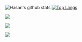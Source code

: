 
![Hasan's github stats](https://github-readme-stats.vercel.app/api?username=tygrysco&show_icons=true&theme=react&hide_border=true&show_icons=true&count_private=true&line_height=27)
[![Top Langs](https://github-readme-stats.vercel.app/api/top-langs/?username=tygrysco&layout=compact&show_icons=true&theme=react)](https://github.com/tygrysco/github-readme-stats&hide_border=true&show_icons=true&langs_count=3)



<p align="left">
  
<!--<a href="https://www.linkedin.com/in/leonardomajevski/" target="_blank"> <img src="https://img.shields.io/badge/linkedin-%230077B5.svg?&style=for-the-badge&logo=linkedin&logoColor=white" target="_blank"/> </a> -->
<a href="https://twitter.com/immortalasgod" target="_blank"> <img src="https://img.shields.io/badge/-Twitter-1DA1F2?style=for-the-badge&logo=twitter&logoColor=white" > </a>
<!--<a href="https://www.instagram.com/maujevski/" target="_blank"> <img src="https://img.shields.io/badge/instagram-%23E4405F.svg?&style=for-the-badge&logo=instagram&logoColor=white" target="_blank"/> </a>--> 
<a href="https://steamcommunity.com/id/gwynbleiddww" target="_blank"> <img src="https://img.shields.io/badge/Steam-%23000000.svg?&style=for-the-badge&logo=steam&logoColor=white" target="_blank"/> </a> 
</p>


![](https://komarev.com/ghpvc/?username=tygrysco&style=flat-square&color=blueviolet)